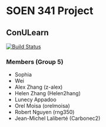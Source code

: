 # SOEN 341 Project

## ConULearn

[![Build Status](https://travis-ci.com/z-alex/ConULearn.svg?token=epYMsfdC5GNowz3V2jMd&branch=master)](https://travis-ci.com/z-alex/ConULearn)

### Members (Group 5)

- Sophia
- Wei
- Alex Zhang (z-alex)
- Helen Zhang (Helen2hang)
- Lunecy Appadoo
- Orel Moisa (orelmoisa)
- Robert Nguyen (rng350)
- Jean-Michel Laliberté (Carbonec2)
